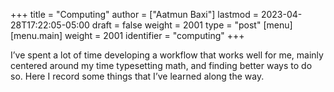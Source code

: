+++
title = "Computing"
author = ["Aatmun Baxi"]
lastmod = 2023-04-28T17:22:05-05:00
draft = false
weight = 2001
type = "post"
[menu]
  [menu.main]
    weight = 2001
    identifier = "computing"
+++

I&rsquo;ve spent a lot of time developing a workflow that works well for me, mainly centered around my time typesetting math, and finding better ways to do so.
Here I record some things that I&rsquo;ve learned along the way.
